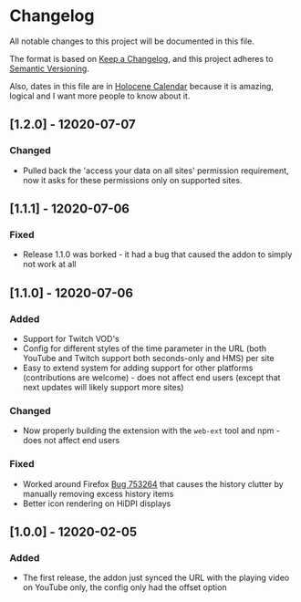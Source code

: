 # Changelog
All notable changes to this project will be documented in this file.

The format is based on [Keep a Changelog], and this project adheres to [Semantic Versioning].

Also, dates in this file are in [Holocene Calendar] because it is amazing, logical and I want more people to know about it.

## [1.2.0] - 12020-07-07
### Changed
 - Pulled back the 'access your data on all sites' permission requirement, now it asks for these permissions only on supported sites. 

## [1.1.1] - 12020-07-06
### Fixed
 - Release 1.1.0 was borked - it had a bug that caused the addon to simply not work at all

## [1.1.0] - 12020-07-06
### Added
 - Support for Twitch VOD's
 - Config for different styles of the time parameter in the URL (both YouTube and Twitch support both seconds-only and HMS) per site
 - Easy to extend system for adding support for other platforms (contributions are welcome) - does not affect end users (except that next updates will likely support more sites)
### Changed
 - Now properly building the extension with the `web-ext` tool and npm - does not affect end users
### Fixed
 - Worked around Firefox [Bug 753264](https://bugzilla.mozilla.org/show_bug.cgi?id=753264) that causes the history clutter by manually removing excess history items
 - Better icon rendering on HiDPI displays

## [1.0.0] - 12020-02-05
### Added
 - The first release, the addon just synced the URL with the playing video on YouTube only, the config only had the offset option

[Semantic Versioning]: https://semver.org/spec/v2.0.0.html "Semantic Versioning"
[Keep a Changelog]: https://keepachangelog.com/en/1.0.0/ "Keep a Changelog"
[Holocene Calendar]: https://en.wikipedia.org/wiki/Holocene_calendar "Holocene Calendar"
